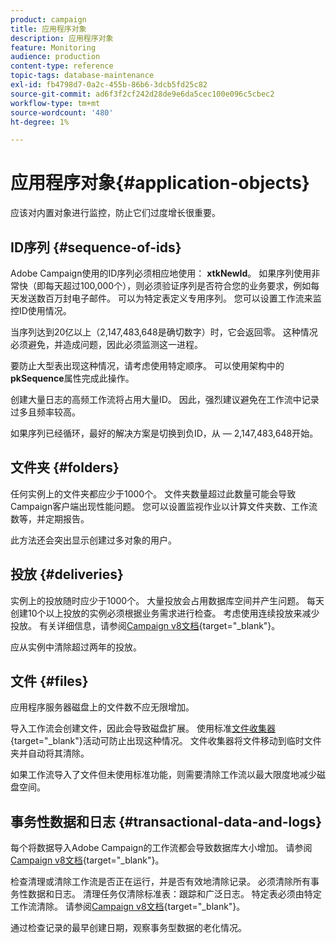 ```yaml
---
product: campaign
title: 应用程序对象
description: 应用程序对象
feature: Monitoring
audience: production
content-type: reference
topic-tags: database-maintenance
exl-id: fb4798d7-0a2c-455b-86b6-3dcb5fd25c82
source-git-commit: ad6f3f2cf242d28de9e6da5cec100e096c5cbec2
workflow-type: tm+mt
source-wordcount: '480'
ht-degree: 1%

---
```


# 应用程序对象{#application-objects}



应该对内置对象进行监控，防止它们过度增长很重要。

## ID序列 {#sequence-of-ids}

Adobe Campaign使用的ID序列必须相应地使用： **xtkNewId**。 如果序列使用非常快（即每天超过100,000个），则必须验证序列是否符合您的业务要求，例如每天发送数百万封电子邮件。 可以为特定表定义专用序列。 您可以设置工作流来监控ID使用情况。

当序列达到20亿以上（2,147,483,648是确切数字）时，它会返回零。 这种情况必须避免，并造成问题，因此必须监测这一进程。

要防止大型表出现这种情况，请考虑使用特定顺序。 可以使用架构中的&#x200B;**pkSequence**&#x200B;属性完成此操作。

创建大量日志的高频工作流将占用大量ID。 因此，强烈建议避免在工作流中记录过多且频率较高。

如果序列已经循环，最好的解决方案是切换到负ID，从 — 2,147,483,648开始。

## 文件夹 {#folders}

任何实例上的文件夹都应少于1000个。 文件夹数量超过此数量可能会导致Campaign客户端出现性能问题。 您可以设置监视作业以计算文件夹数、工作流数等，并定期报告。

此方法还会突出显示创建过多对象的用户。

## 投放 {#deliveries}

实例上的投放随时应少于1000个。 大量投放会占用数据库空间并产生问题。 每天创建10个以上投放的实例必须根据业务需求进行检查。 考虑使用连续投放来减少投放。 有关详细信息，请参阅[Campaign v8文档](https://experienceleague.adobe.com/docs/campaign/automation/workflows/wf-activities/action-activities/continuous-delivery.html?lang=zh-Hans){target="_blank"}。

应从实例中清除超过两年的投放。

## 文件 {#files}

应用程序服务器磁盘上的文件数不应无限增加。

导入工作流会创建文件，因此会导致磁盘扩展。 使用标准[文件收集器](https://experienceleague.adobe.com/docs/campaign/automation/workflows/wf-activities/event-activities/file-collector.html?lang=zh-Hans){target="_blank"}活动可防止出现这种情况。 文件收集器将文件移动到临时文件夹并自动将其清除。

如果工作流导入了文件但未使用标准功能，则需要清除工作流以最大限度地减少磁盘空间。

## 事务性数据和日志 {#transactional-data-and-logs}

每个将数据导入Adobe Campaign的工作流都会导致数据库大小增加。 请参阅[Campaign v8文档](https://experienceleague.adobe.com/docs/campaign/automation/workflows/introduction/use-workflow-data.html?lang=zh-Hans){target="_blank"}。

检查清理或清除工作流是否正在运行，并是否有效地清除记录。 必须清除所有事务性数据和日志。 清理任务仅清除标准表：跟踪和广泛日志。 特定表必须由特定工作流清除。 请参阅[Campaign v8文档](https://experienceleague.adobe.com/docs/campaign/automation/workflows/monitoring-workflows/monitor-workflow-execution.html?lang=zh-Hans){target="_blank"}。

通过检查记录的最早创建日期，观察事务型数据的老化情况。
